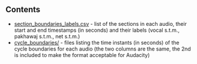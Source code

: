 ## Contents
* [section_boundaries_labels.csv](section_boundaries_labels.csv) - list of the sections in each audio, their start and end timestamps (in seconds) and their labels (vocal s.t.m., pakhawaj s.t.m., net s.t.m.)
* [cycle_boundaries/](cycle_boundaries/) - files listing the time instants (in seconds) of the cycle boundaries for each audio (the two columns are the same, the 2nd is included to make the format acceptable for Audacity)